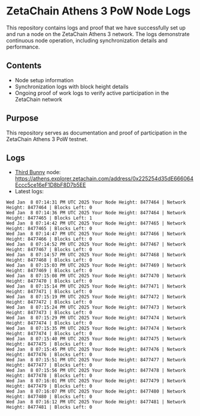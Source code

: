# ZetaChain Athens 3 PoW Node Logs
This repository contains logs and proof that we have successfully set up and run a node on the ZetaChain Athens 3 network. The logs demonstrate continuous node operation, including synchronization details and performance.

## Contents
- Node setup information
- Synchronization logs with block height details
- Ongoing proof of work logs to verify active participation in the ZetaChain network

## Purpose
This repository serves as documentation and proof of participation in the ZetaChain Athens 3 PoW testnet.

## Logs

- [Third Bunny](https://thirdbunny.xyz/) node: https://athens.explorer.zetachain.com/address/0x225254d35dE666064Eccc5ce16eF1D8bF8D7b5EE
- Latest logs:
```
Wed Jan  8 07:14:31 PM UTC 2025 Your Node Height: 8477464 | Network Height: 8477464 | Blocks Left: 0
Wed Jan  8 07:14:36 PM UTC 2025 Your Node Height: 8477464 | Network Height: 8477465 | Blocks Left: 1
Wed Jan  8 07:14:42 PM UTC 2025 Your Node Height: 8477465 | Network Height: 8477465 | Blocks Left: 0
Wed Jan  8 07:14:47 PM UTC 2025 Your Node Height: 8477466 | Network Height: 8477466 | Blocks Left: 0
Wed Jan  8 07:14:52 PM UTC 2025 Your Node Height: 8477467 | Network Height: 8477467 | Blocks Left: 0
Wed Jan  8 07:14:57 PM UTC 2025 Your Node Height: 8477468 | Network Height: 8477468 | Blocks Left: 0
Wed Jan  8 07:15:03 PM UTC 2025 Your Node Height: 8477469 | Network Height: 8477469 | Blocks Left: 0
Wed Jan  8 07:15:08 PM UTC 2025 Your Node Height: 8477470 | Network Height: 8477470 | Blocks Left: 0
Wed Jan  8 07:15:14 PM UTC 2025 Your Node Height: 8477471 | Network Height: 8477471 | Blocks Left: 0
Wed Jan  8 07:15:19 PM UTC 2025 Your Node Height: 8477472 | Network Height: 8477472 | Blocks Left: 0
Wed Jan  8 07:15:24 PM UTC 2025 Your Node Height: 8477473 | Network Height: 8477473 | Blocks Left: 0
Wed Jan  8 07:15:29 PM UTC 2025 Your Node Height: 8477474 | Network Height: 8477474 | Blocks Left: 0
Wed Jan  8 07:15:35 PM UTC 2025 Your Node Height: 8477474 | Network Height: 8477474 | Blocks Left: 0
Wed Jan  8 07:15:40 PM UTC 2025 Your Node Height: 8477475 | Network Height: 8477475 | Blocks Left: 0
Wed Jan  8 07:15:45 PM UTC 2025 Your Node Height: 8477476 | Network Height: 8477476 | Blocks Left: 0
Wed Jan  8 07:15:51 PM UTC 2025 Your Node Height: 8477477 | Network Height: 8477477 | Blocks Left: 0
Wed Jan  8 07:15:56 PM UTC 2025 Your Node Height: 8477478 | Network Height: 8477478 | Blocks Left: 0
Wed Jan  8 07:16:01 PM UTC 2025 Your Node Height: 8477479 | Network Height: 8477479 | Blocks Left: 0
Wed Jan  8 07:16:07 PM UTC 2025 Your Node Height: 8477480 | Network Height: 8477480 | Blocks Left: 0
Wed Jan  8 07:16:12 PM UTC 2025 Your Node Height: 8477481 | Network Height: 8477481 | Blocks Left: 0
```
